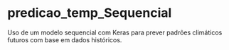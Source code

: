 # predicao_temp_Sequencial
 Uso de um modelo sequencial com Keras para prever padrões climáticos futuros com base em dados históricos.

